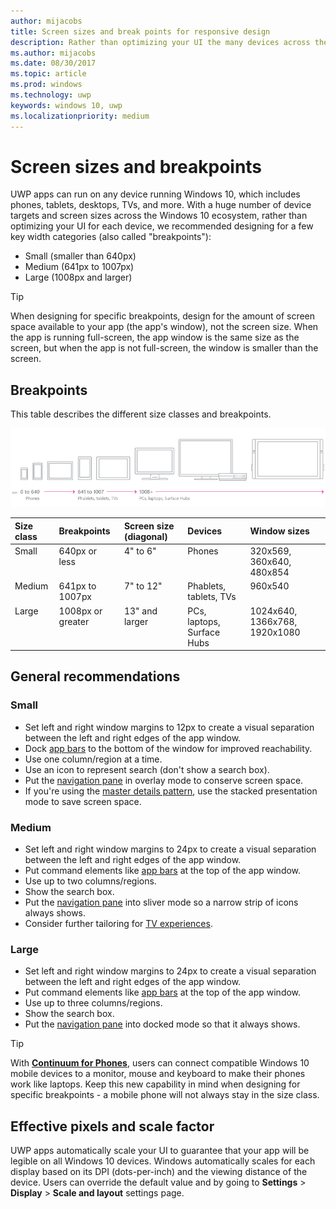 ```yaml
---
author: mijacobs
title: Screen sizes and break points for responsive design
description: Rather than optimizing your UI the many devices across the Windows 10 ecosystem, we recommended designing for a few key width categories called breakpoints.
ms.author: mijacobs
ms.date: 08/30/2017
ms.topic: article
ms.prod: windows
ms.technology: uwp
keywords: windows 10, uwp
ms.localizationpriority: medium
---
```


#  Screen sizes and breakpoints

UWP apps can run on any device running Windows 10, which includes phones, tablets, desktops, TVs, and more. With a huge number of device targets and screen sizes across the Windows 10 ecosystem, rather than optimizing your UI for each device, we recommended designing for a few key width categories (also called "breakpoints"): 
- Small (smaller than 640px)
- Medium (641px to 1007px)
- Large (1008px and larger)

> [!TIP]
> When designing for specific breakpoints, design for the amount of screen space available to your app (the app's window), not the screen size. When the app is running full-screen, the app window is the same size as the screen, but when the app is not full-screen, the window is smaller than the screen.

## Breakpoints
This table describes the different size classes and breakpoints.

![responsive design breakpoints](images/rsp-design/rspd-breakpoints.png)

<table>
<thead>
<tr class="header">
<th align="left">Size class</th>
<th align="left">Breakpoints</th>
<th align="left">Screen size (diagonal)</th>
<th align="left">Devices</th>
<th align="left">Window sizes</th>
</tr>
</thead>
<tbody>
<tr class="even">
<td style="vertical-align:top;">Small</td>
<td style="vertical-align:top;">640px or less</td>
<td style="vertical-align:top;">4&quot; to 6&quot;</td>
<td style="vertical-align:top;">Phones</td>
<td style="vertical-align:top;">320x569, 360x640, 480x854</td>
</tr>
<tr class="odd">
<td style="vertical-align:top;">Medium</td>
<td style="vertical-align:top;">641px to 1007px</td>
<td style="vertical-align:top;">7&quot; to 12&quot;</td>
<td style="vertical-align:top;">Phablets, tablets, TVs</td>
<td style="vertical-align:top;">960x540</td>
</tr>
<tr class="even">
<td style="vertical-align:top;">Large</td>
<td style="vertical-align:top;">1008px or greater</td>
<td style="vertical-align:top;">13&quot; and larger</td>
<td style="vertical-align:top;">PCs, laptops, Surface Hubs</td>
<td style="vertical-align:top;">1024x640, 1366x768, 1920x1080</td>
</tr>
</tbody>
</table>

## General recommendations

### Small
- Set left and right window margins to 12px to create a visual separation between the left and right edges of the app window.
- Dock [app bars](../controls-and-patterns/app-bars.md) to the bottom of the window for improved reachability.
- Use one column/region at a time.
- Use an icon to represent search (don't show a search box).
- Put the [navigation pane](../controls-and-patterns/navigationview.md) in overlay mode to conserve screen space.
- If you're using the [master details pattern](../controls-and-patterns/master-details.md), use the stacked presentation mode to save screen space.

### Medium
- Set left and right window margins to 24px to create a visual separation between the left and right edges of the app window.
- Put command elements like [app bars](../controls-and-patterns/app-bars.md) at the top of the app window.
- Use up to two columns/regions.
- Show the search box.
- Put the [navigation pane](../controls-and-patterns/navigationview.md) into sliver mode so a narrow strip of icons always shows.
- Consider further tailoring for [TV experiences](http://go.microsoft.com/fwlink/?LinkId=760736).

### Large
- Set left and right window margins to 24px to create a visual separation between the left and right edges of the app window.
- Put command elements like [app bars](../controls-and-patterns/app-bars.md) at the top of the app window.
- Use up to three columns/regions.
- Show the search box.
- Put the [navigation pane](../controls-and-patterns/navigationview.md) into docked mode so that it always shows.

>[!TIP] 
> With [**Continuum for Phones**](http://go.microsoft.com/fwlink/p/?LinkID=699431), users can connect compatible Windows 10 mobile devices to a monitor, mouse and keyboard to make their phones work like laptops. Keep this new capability in mind when designing for specific breakpoints - a mobile phone will not always stay in the size class.

## Effective pixels and scale factor

UWP apps automatically scale your UI to guarantee that your app will be legible on all Windows 10 devices. Windows automatically scales for each display based on its DPI (dots-per-inch) and the viewing distance of the device. Users can override the default value and by going to **Settings** > **Display** > **Scale and layout** settings page. 
